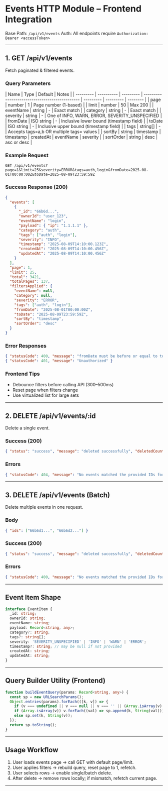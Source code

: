 # Events HTTP Module – Frontend Integration

Base Path: `/api/v1/events`
Auth: All endpoints require `Authorization: Bearer <accessToken>`

---

## 1. GET /api/v1/events

Fetch paginated & filtered events.

### Query Parameters

| Name      | Type       | Default   | Notes                                          |
| --------- | ---------- | --------- | ---------------------------------------------- | --------- | --------- | -------- |
| page      | number     | 1         | Page number (1-based)                          |
| limit     | number     | 50        | Max 200                                        |
| eventName | string     | -         | Exact match                                    |
| category  | string     | -         | Exact match                                    |
| severity  | string     | -         | One of INFO, WARN, ERROR, SEVERITY_UNSPECIFIED |
| fromDate  | ISO string | -         | Inclusive lower bound (timestamp field)        |
| toDate    | ISO string | -         | Inclusive upper bound (timestamp field)        |
| tags      | string[]   | -         | Accepts tags=a,b OR multiple tags= values      |
| sortBy    | string     | timestamp | timestamp                                      | createdAt | eventName | severity |
| sortOrder | string     | desc      | asc or desc                                    |

### Example Request

`GET /api/v1/events?page=1&limit=25&severity=ERROR&tags=auth,login&fromDate=2025-08-01T00:00:00Z&toDate=2025-08-09T23:59:59Z`

### Success Response (200)

```json
{
  "events": [
    {
      "_id": "66b6d...",
      "ownerId": "user_123",
      "eventName": "login",
      "payload": { "ip": "1.1.1.1" },
      "category": "auth",
      "tags": ["auth", "login"],
      "severity": "INFO",
      "timestamp": "2025-08-09T14:10:00.123Z",
      "createdAt": "2025-08-09T14:10:00.456Z",
      "updatedAt": "2025-08-09T14:10:00.456Z"
    }
  ],
  "page": 1,
  "limit": 25,
  "total": 3421,
  "totalPages": 137,
  "filtersApplied": {
    "eventName": null,
    "category": null,
    "severity": "ERROR",
    "tags": ["auth", "login"],
    "fromDate": "2025-08-01T00:00:00Z",
    "toDate": "2025-08-09T23:59:59Z",
    "sortBy": "timestamp",
    "sortOrder": "desc"
  }
}
```

### Error Responses

```json
{ "statusCode": 400, "message": "fromDate must be before or equal to toDate", "error": "Bad Request" }
{ "statusCode": 401, "message": "Unauthorized" }
```

### Frontend Tips

- Debounce filters before calling API (300–500ms)
- Reset page when filters change
- Use virtualized list for large sets

---

## 2. DELETE /api/v1/events/:id

Delete a single event.

### Success (200)

```json
{ "status": "success", "message": "deleted successfully", "deletedCount": 1 }
```

### Errors

```json
{ "statusCode": 404, "message": "No events matched the provided IDs for this user" }
```

---

## 3. DELETE /api/v1/events (Batch)

Delete multiple events in one request.

### Body

```json
{ "ids": ["66b6d1...", "66b6d2..."] }
```

### Success (200)

```json
{ "status": "success", "message": "deleted successfully", "deletedCount": 2 }
```

### Errors

```json
{ "statusCode": 400, "message": "No events matched the provided IDs for this user" }
```

---

## Event Item Shape

```ts
interface EventItem {
  _id: string;
  ownerId: string;
  eventName: string;
  payload: Record<string, any>;
  category?: string;
  tags?: string[];
  severity: 'SEVERITY_UNSPECIFIED' | 'INFO' | 'WARN' | 'ERROR';
  timestamp?: string; // may be null if not provided
  createdAt: string;
  updatedAt: string;
}
```

---

## Query Builder Utility (Frontend)

```ts
function buildEventQuery(params: Record<string, any>) {
  const sp = new URLSearchParams();
  Object.entries(params).forEach(([k, v]) => {
    if (v === undefined || v === null || v === '' || (Array.isArray(v) && !v.length)) return;
    if (Array.isArray(v)) v.forEach((val) => sp.append(k, String(val)));
    else sp.set(k, String(v));
  });
  return sp.toString();
}
```

---

## Usage Workflow

1. User loads events page -> call GET with default page/limit.
2. User applies filters -> rebuild query, reset page to 1, refetch.
3. User selects rows -> enable single/batch delete.
4. After delete -> remove rows locally; if mismatch, refetch current page.

---
